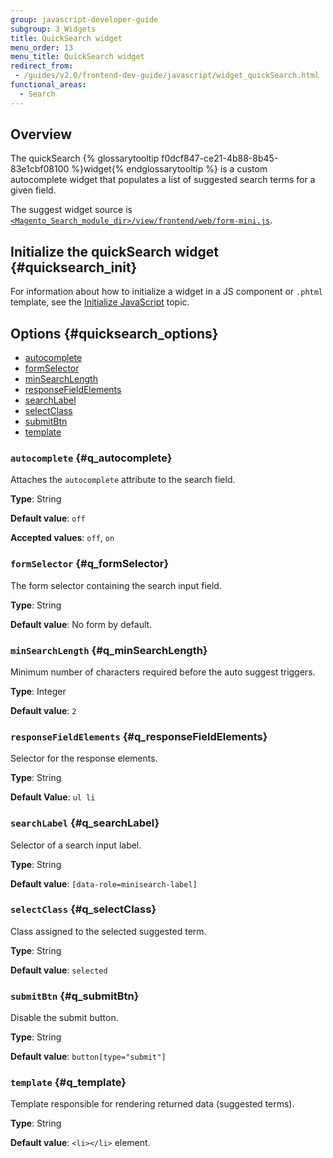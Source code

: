 ```yaml
---
group: javascript-developer-guide
subgroup: 3_Widgets
title: QuickSearch widget
menu_order: 13
menu_title: QuickSearch widget
redirect_from:
 - /guides/v2.0/frontend-dev-guide/javascript/widget_quickSearch.html
functional_areas:
  - Search
---
```


## Overview

The quickSearch {% glossarytooltip f0dcf847-ce21-4b88-8b45-83e1cbf08100 %}widget{% endglossarytooltip %} is a custom autocomplete widget that populates a list of suggested search terms for a given field. 

The suggest widget source is <a href="{{ site.mage2bloburl }}/{{ page.guide_version }}/app/code/Magento/Search/view/frontend/web/form-mini.js" target="_blank"><code>&lt;Magento_Search_module_dir&gt;/view/frontend/web/form-mini.js</code></a>.

## Initialize the quickSearch widget   {#quicksearch_init}

For information about how to initialize a widget in a JS component or `.phtml` template, see the <a href="{{ page.baseurl }}/javascript-dev-guide/javascript/js_init.html" target="_blank">Initialize JavaScript</a> topic.

## Options   {#quicksearch_options}

<ul>
<li><a href="#q_autocomplete">autocomplete</a></li>
<li><a href="#q_formSelector">formSelector</a></li>
<li><a href="#q_minSearchLength">minSearchLength</a></li>
<li><a href="#q_responseFieldElements">responseFieldElements</a></li>
<li><a href="#q_searchLabel">searchLabel</a></li>
<li><a href="#q_selectClass">selectClass</a></li>
<li><a href="#q_submitBtn">submitBtn</a></li>
<li><a href="#q_template">template</a></li>
</ul>


### `autocomplete`   {#q_autocomplete}

Attaches the `autocomplete` attribute to the search field.

**Type**: String

**Default value**: `off`

**Accepted values**: `off`, `on`


### `formSelector`   {#q_formSelector}

The form selector containing the search input field.

**Type**: String 

**Default value**: No form by default.


### `minSearchLength`   {#q_minSearchLength}

Minimum number of characters required before the auto suggest triggers.

**Type**: Integer

**Default value**: `2`

### `responseFieldElements`   {#q_responseFieldElements}

Selector for the response elements.

**Type**: String

**Default Value**: `ul li`

### `searchLabel`   {#q_searchLabel}

Selector of a search input label.

**Type**: String

**Default value**: `[data-role=minisearch-label]`

### `selectClass`   {#q_selectClass}

Class assigned to the selected suggested term.

**Type**: String

**Default value**: `selected`

### `submitBtn`   {#q_submitBtn}

Disable the submit button. 

**Type**: String

**Default value**: `button[type="submit"]`

### `template`   {#q_template}

Template responsible for rendering returned data (suggested terms).

**Type**: String

**Default value**: `<li></li>` element.


